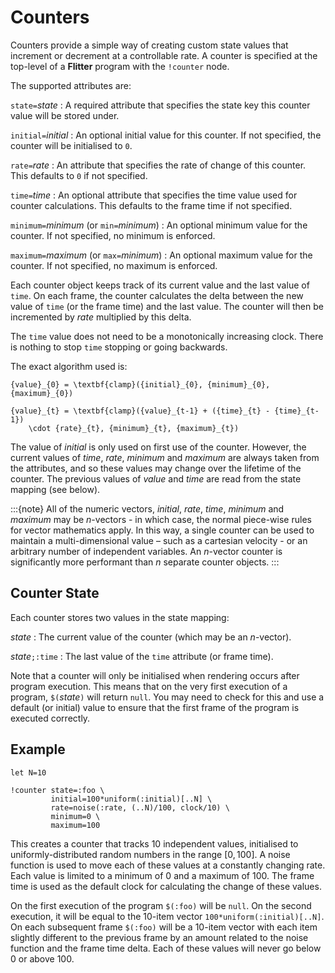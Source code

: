 
# Counters

Counters provide a simple way of creating custom state values that increment
or decrement at a controllable rate. A counter is specified at the top-level
of a **Flitter** program with the `!counter` node.

The supported attributes are:

`state=`*state*
: A required attribute that specifies the state key this counter value will be
stored under.

`initial=`*initial*
: An optional initial value for this counter. If not specified, the counter will
be initialised to `0`.

`rate=`*rate*
: An attribute that specifies the rate of change of this counter. This defaults
to `0` if not specified.

`time=`*time*
: An optional attribute that specifies the time value used for counter
calculations. This defaults to the frame time if not specified.

`minimum=`*minimum* (or `min=`*minimum*)
: An optional minimum value for the counter. If not specified, no minimum is
enforced.

`maximum=`*maximum* (or `max=`*minimum*)
: An optional maximum value for the counter. If not specified, no maximum is
enforced.

Each counter object keeps track of its current value and the last value of
`time`. On each frame, the counter calculates the delta between the new value
of `time` (or the frame time) and the last value. The counter will then be
incremented by *rate* multiplied by this delta.

The `time` value does not need to be a monotonically increasing clock. There
is nothing to stop `time` stopping or going backwards.

The exact algorithm used is:

```{math}
{value}_{0} = \textbf{clamp}({initial}_{0}, {minimum}_{0}, {maximum}_{0})
```
```{math}
{value}_{t} = \textbf{clamp}({value}_{t-1} + ({time}_{t} - {time}_{t-1})
    \cdot {rate}_{t}, {minimum}_{t}, {maximum}_{t})
```

The value of *initial* is only used on first use of the counter. However, the
current values of *time*, *rate*, *minimum* and *maximum* are always taken from
the attributes, and so these values may change over the lifetime of the counter.
The previous values of *value* and *time* are read from the state mapping (see
below).

:::{note}
All of the numeric vectors, *initial*, *rate*, *time*, *minimum* and *maximum*
may be $n$-vectors - in which case, the normal piece-wise rules for vector
mathematics apply. In this way, a single counter can be used to maintain a
multi-dimensional value – such as a cartesian velocity - or an arbitrary number
of independent variables. An $n$-vector counter is significantly more
performant than $n$ separate counter objects.
:::

## Counter State

Each counter stores two values in the state mapping:

*state*
: The current value of the counter (which may be an $n$-vector).

*state*`;:time`
: The last value of the `time` attribute (or frame time).

Note that a counter will only be initialised when rendering occurs after
program execution. This means that on the very first execution of a program,
`$(`*state*`)` will return `null`. You may need to check for this and use a
default (or initial) value to ensure that the first frame of the program is
executed correctly.

## Example

```flitter
let N=10

!counter state=:foo \
         initial=100*uniform(:initial)[..N] \
         rate=noise(:rate, (..N)/100, clock/10) \
         minimum=0 \
         maximum=100
```

This creates a counter that tracks 10 independent values, initialised to
uniformly-distributed random numbers in the range $[0,100]$. A noise function is
used to move each of these values at a constantly changing rate. Each value is
limited to a minimum of $0$ and a maximum of $100$. The frame time is used as
the default clock for calculating the change of these values.

On the first execution of the program `$(:foo)` will be `null`. On the second
execution, it will be equal to the 10-item vector `100*uniform(:initial)[..N]`.
On each subsequent frame `$(:foo)` will be a 10-item vector with each item
slightly different to the previous frame by an amount related to the noise
function and the frame time delta. Each of these values will never go below $0$
or above $100$.
